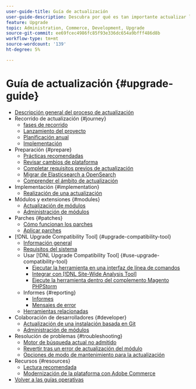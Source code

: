 ```yaml
---
user-guide-title: Guía de actualización
user-guide-description: Descubra por qué es tan importante actualizar la aplicación de Adobe Commerce y cómo planificar y ejecutar correctamente una actualización.
feature: Upgrade
topic: Administration, Commerce, Development, Upgrade
source-git-commit: ee69fcec4986fc85f93e336dc654a9bfff486d8b
workflow-type: tm+mt
source-wordcount: '139'
ht-degree: 5%

---
```



# Guía de actualización {#upgrade-guide}

- [Descripción general del proceso de actualización](overview.md)
- Recorrido de actualización {#journey}
   - [fases de recorrido](journey/phases.md)
   - [Lanzamiento del proyecto](journey/project-launch.md)
   - [Planificación anual](journey/annual-planning.md)
   - [Implementación](journey/implementation.md)
- Preparación {#prepare}
   - [Prácticas recomendadas](prepare/best-practices.md)
   - [Revisar cambios de plataforma](prepare/platform-changes.md)
   - [Completar requisitos previos de actualización](prepare/prerequisites.md)
   - [Migrar de Elasticsearch a OpenSearch](prepare/opensearch-migration.md)
   - [Comprender el ámbito de actualización](prepare/scope.md)
- Implementación {#implementation}
   - [Realización de una actualización](implementation/perform-upgrade.md)
- Módulos y extensiones {#modules}
   - [Actualización de módulos](modules/upgrade.md)
   - [Administración de módulos](modules/manage.md)
- Parches {#patches}
   - [Cómo funcionan los parches](patches/overview.md)
   - [Aplicar parches](patches/apply.md)
- [!DNL Upgrade Compatibility Tool] {#upgrade-compatibility-tool}
   - [Información general](upgrade-compatibility-tool/overview.md)
   - [Requisitos del sistema](upgrade-compatibility-tool/prerequisites.md)
   - Usar [!DNL Upgrade Compatibility Tool] {#use-upgrade-compatibility-tool}
      - [Ejecutar la herramienta en una interfaz de línea de comandos](upgrade-compatibility-tool/run.md)
      - [Integrar con  [!DNL Site-Wide Analysis Tool]](upgrade-compatibility-tool/integrate-analysis-tool.md)
      - [Ejecute la herramienta dentro del complemento Magento PHPStorm](upgrade-compatibility-tool/run-configuration-phpstorm-plugin.md)
   - Informes {#reporting}
      - [Informes](upgrade-compatibility-tool/reports.md)
      - [Mensajes de error](upgrade-compatibility-tool/error-messages.md)
   - [Herramientas relacionadas](upgrade-compatibility-tool/related-tools.md)
- Colaboración de desarrolladores {#developer}
   - [Actualización de una instalación basada en Git](developer/git-installs.md)
   - [Administración de módulos](developer/manage-modules.md)
- Resolución de problemas {#troubleshooting}
   - [Motor de búsqueda actual no admitido](troubleshooting/search-engine-not-supported.md)
   - [Revertir tras un error de actualización del módulo](troubleshooting/roll-back-after-update-failure.md)
   - [Opciones de modo de mantenimiento para la actualización](troubleshooting/maintenance-mode-options.md)
- Recursos {#resources}
   - [Lectura recomendada](resources/recommended-reading.md)
   - [Modernización de la plataforma con Adobe Commerce](resources/recommended-upgrade-paths.md)
- [Volver a las guías operativas](https://experienceleague.adobe.com/docs/commerce-operations/operational-guides/home.html)
